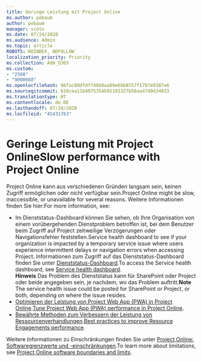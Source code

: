 ```yaml
---
title: Geringe Leistung mit Project Online
ms.author: pebaum
author: pebaum
manager: scotv
ms.date: 07/24/2020
ms.audience: Admin
ms.topic: article
ROBOTS: NOINDEX, NOFOLLOW
localization_priority: Priority
ms.collection: Adm_O365
ms.custom:
- "2588"
- "9000668"
ms.openlocfilehash: 86fac80dfdff48b8aa09e6bb8557f1787e9387e6
ms.sourcegitcommit: b10cea11b4975354b91193327b58aa4740d34833
ms.translationtype: HT
ms.contentlocale: de-DE
ms.lasthandoff: 07/28/2020
ms.locfileid: "45431763"
---
```

# <a name="slow-performance-with-project-online"></a><span data-ttu-id="47825-102">Geringe Leistung mit Project Online</span><span class="sxs-lookup"><span data-stu-id="47825-102">Slow performance with Project Online</span></span>

<span data-ttu-id="47825-103">Project Online kann aus verschiedenen Gründen langsam sein, keinen Zugriff ermöglichen oder nicht verfügbar sein.</span><span class="sxs-lookup"><span data-stu-id="47825-103">Project Online might be slow, inaccessible, or unavailable for several reasons.</span></span> <span data-ttu-id="47825-104">Weitere Informationen finden Sie hier:</span><span class="sxs-lookup"><span data-stu-id="47825-104">For more information, see:</span></span>

- <span data-ttu-id="47825-105">Im Dienststatus-Dashboard können Sie sehen, ob Ihre Organisation von einem vorübergehenden Dienstproblem betroffen ist, bei dem Benutzer beim Zugriff auf Project zeitweilige Verzögerungen oder Navigationsfehler feststellen.</span><span class="sxs-lookup"><span data-stu-id="47825-105">Service health dashboard to see if your organization is impacted by a temporary service issue where users experience intermittent delays or navigation errors when accessing Project.</span></span> <span data-ttu-id="47825-106">Informationen zum Zugriff auf das Dienststatus-Dashboard finden Sie unter [Dienststatus-Dashboard](https://admin.microsoft.com/AdminPortal/Home#/servicehealth).</span><span class="sxs-lookup"><span data-stu-id="47825-106">To access the Service health dashboard, see [Service health dashboard](https://admin.microsoft.com/AdminPortal/Home#/servicehealth).</span></span></br>
    <span data-ttu-id="47825-107">**Hinweis** Das Problem des Dienststatus kann für SharePoint oder Project oder beide angegeben sein, je nachdem, wo das Problem auftritt.</span><span class="sxs-lookup"><span data-stu-id="47825-107">**Note**  The service health issue could be posted for SharePoint or Project, or both, depending on where the issue resides.</span></span>
- <span data-ttu-id="47825-108">[Optimieren der Leistung von Project Web App (PWA) in Project Online](https://docs.microsoft.com/projectonline/tune-project-online-performance).</span><span class="sxs-lookup"><span data-stu-id="47825-108">[Tune Project Web App (PWA) performance in Project Online](https://docs.microsoft.com/projectonline/tune-project-online-performance).</span></span>
- <span data-ttu-id="47825-109">[Bewährte Methoden zum Verbessern der Leistung von Ressourcenverhandlungen](https://docs.microsoft.com/projectonline/best-practices-to-improve-resource-engagements-performance).</span><span class="sxs-lookup"><span data-stu-id="47825-109">[Best practices to improve Resource Engagements performance](https://docs.microsoft.com/projectonline/best-practices-to-improve-resource-engagements-performance).</span></span>

<span data-ttu-id="47825-110">Weitere Informationen zu Einschränkungen finden Sie unter [Project Online: Softwaregrenzwerte und -einschränkungen](https://docs.microsoft.com/projectonline/project-online-software-boundaries-and-limits).</span><span class="sxs-lookup"><span data-stu-id="47825-110">To learn more about limitations, see [Project Online software boundaries and limits](https://docs.microsoft.com/projectonline/project-online-software-boundaries-and-limits).</span></span>